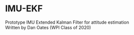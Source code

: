 # IMU-EKF
Prototype IMU Extended Kalman Filter for attitude estimation  
Written by Dan Oates (WPI Class of 2020)